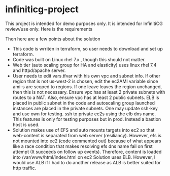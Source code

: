 # infiniticg-project
This project is intended for demo purposes only.  It is intended for InfinitiCG review/use only. 
Here is the requirements

Then here are a few points about the solution
- This code is wrriten in terraform, so user needs to download and set up terraform.
- Code was built on Linux rhel 7.x , though this should not matter.
- Web tier (auto scaling group for HA and elasticity) uses linux rhel 7.4 and httpd/apache server.
- User needs to edit vars.tfvar with his own vpc and subnet info. If other region that is not us-west-2 is chosen, edit the ec2AMI variable
since ami-s are scoped to regions.  If one leave leaves the region unchanged, then this is not necessary.
Ensure vpc has at least 2 private subnets with routes to a NAT.  Also, ensure vpc has at least 2 public subnets.
ELB is placed in public subnet in the code and autoscaling group launched instances are placed in the private subnets.
One may update ssh-key and use own for testing. ssh to private ec2s using the elb dns name.  This features is only for testing purposes but in prod.  Instead a bastion host is used.
- Solution makes use of EFS and auto mounts targets into ec2 so that web-content is separated from web server (resiliancy).  However, efs is not mounted into ec2 (code commented out) because of what appears like a race condition that makes resolving efs dns name fail on first attempt (It succeeds on follow up events).  Therefore, content is loaded into /var/www/html/index.html on ec2
Solution uses ELB.  However, I would use ALB if I had to do another release as ALB is better suited for http traffic.
